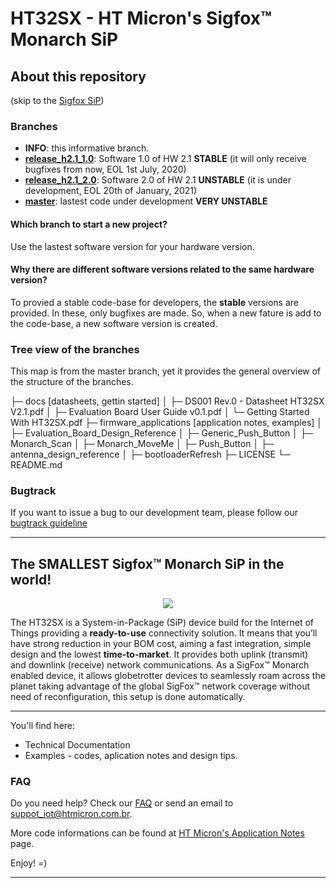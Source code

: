 # HT32SX - HT Micron's Sigfox™ Monarch SiP



## About this repository

(skip to the [Sigfox SiP](#the-smallest-sigfox-monarch-sip-in-the-world))

### Branches

* **INFO**: this informative branch.
* **[release_h2.1_1.0](https://github.com/htmicron/ht32sx/tree/release_h2.1_1.0)**: Software 1.0 of HW 2.1 **STABLE** (it will only receive bugfixes from now, EOL 1st July, 2020)
* **[release_h2.1_2.0](https://github.com/htmicron/ht32sx/tree/release_h2.1_2.0)**: Software 2.0 of HW 2.1 **UNSTABLE** (it is under development, EOL 20th of January, 2021)
* **[master](https://github.com/htmicron/ht32sx/tree/master)**: lastest code under development **VERY UNSTABLE**

#### Which branch to start a new project?
Use the lastest software version for your hardware version.

#### Why there are different software versions related to the same hardware version?
To provied a stable code-base for developers, the **stable** versions are provided. In these, only bugfixes are made. So, when a new fature is add to the code-base, a new software version is created.

### Tree view of the branches

This map is from the master branch, yet it provides the general overview of the structure of the branches.

├─ docs \[datasheets, gettin started\]
│  ├─ DS001 Rev.0 - Datasheet HT32SX V2.1.pdf
│  ├─ Evaluation Board User Guide v0.1.pdf
│  └─ Getting Started With HT32SX.pdf
├─ firmware_applications \[application notes, examples\]
│  ├─ Evaluation_Board_Design_Reference
│  ├─ Generic_Push_Button
│  ├─ Monarch_Scan
│  ├─ Monarch_MoveMe
│  ├─ Push_Button
│  ├─ antenna_design_reference
│  ├─ bootloaderRefresh
├─ LICENSE
└─ README.md


### Bugtrack
If you want to issue a bug to our development team, please follow our [bugtrack guideline](How_to_bugtracker.md)

<hr>

## The SMALLEST Sigfox™ Monarch SiP in the world!

<div align="center">
  <img src="https://encrypted-tbn0.gstatic.com/images?q=tbn:ANd9GcSesenrhZDRBpVRdUHpQ5ouT6wUTu0t0zaYtSI5GZqXJjGc2tor4Q&s">
</div>

The HT32SX is a System-in-Package (SiP) device build for the Internet of Things providing a **ready-to-use** connectivity solution.
It means that you’ll have strong reduction in your BOM cost, aiming a fast integration, simple design and the lowest **time-to-market**. It provides both uplink (transmit) and downlink (receive) network communications. As a SigFox™ Monarch enabled device, it allows globetrotter devices to seamlessly roam across the planet taking advantage of the global SigFox™ network coverage without need of reconfiguration, this setup is done automatically.

<hr>

You'll find here:
*  Technical Documentation
*  Examples - codes, aplication notes and design tips.

### FAQ

Do you need help? Check our [FAQ](https://htmicron.github.io/FAQ/html/index.html) or send an email to suppot_iot@htmicron.com.br. 


More code informations can be found at [HT Micron's Application Notes](https://htmicron.github.io/index.html) page.

Enjoy! =)

---
